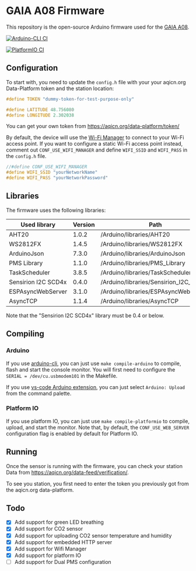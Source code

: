 # GAIA A08 Firmware

This repository is the open-source Arduino firmware used for the
[GAIA A08](https://aqicn.org/gaia/a08/).

[![Arduino-CLI CI](https://github.com/aqicn/gaia-a08-arduino/actions/workflows/compile-arduino.yml/badge.svg)](https://github.com/aqicn/gaia-a08-arduino/actions/workflows/compile-arduino.yml)

[![PlatformIO CI](https://github.com/aqicn/gaia-a08-arduino/actions/workflows/compile-platformio.yml/badge.svg)](https://github.com/aqicn/gaia-a08-arduino/actions/workflows/compile-platformio.yml)

## Configuration

To start with, you need to update the `config.h` file with your your aqicn.org
Data-Platform token and the station location:

```C
#define TOKEN "dummy-token-for-test-purpose-only"

#define LATITUDE 48.756080
#define LONGITUDE 2.302038
```

You can get your own token from https://aqicn.org/data-platform/token/

By default, the device will use the
[Wi-Fi Manager](https://github.com/tzapu/WiFiManager) to connect to your Wi-Fi
access point. If you want to configure a static Wi-Fi access point instead,
comment out `CONF_USE_WIFI_MANAGER` and define `WIFI_SSID` and `WIFI_PASS` in
the `config.h` file.

```C
//#define CONF_USE_WIFI_MANAGER
#define WIFI_SSID "yourNetworkName" 
#define WIFI_PASS "yourNetworkPassword"
```

## Libraries

The firmware uses the following libraries:

| Used library        | Version | Path                                   |
| ------------------- | ------- | -------------------------------------- |
| AHT20               | 1.0.2   | /Arduino/libraries/AHT20               |
| WS2812FX            | 1.4.5   | /Arduino/libraries/WS2812FX            |
| ArduinoJson         | 7.3.0   | /Arduino/libraries/ArduinoJson         |
| PMS Library         | 1.1.0   | /Arduino/libraries/PMS_Library         |
| TaskScheduler       | 3.8.5   | /Arduino/libraries/TaskScheduler       |
| Sensirion I2C SCD4x | 0.4.0   | /Arduino/libraries/Sensirion_I2C_SCD4x |
| ESPAsyncWebServer   | 3.1.0   | /Arduino/libraries/ESPAsyncWebServer   |
| AsyncTCP            | 1.1.4   | /Arduino/libraries/AsyncTCP            |

Note that the "Sensirion I2C SCD4x" library must be 0.4 or below.

## Compiling

### Arduino

If you use [arduino-cli](https://arduino.github.io/arduino-cli/), you can just
use `make compile-arduino` to compile, flash and start the console monitor. You
will first need to configure the `SERIAL = /dev/cu.usbmodem101` in the Makefile.

If you use
[vs-code Arduino extension](https://marketplace.visualstudio.com/items?itemName=vsciot-vscode.vscode-arduino),
you can just select `Arduino: Upload` from the command palette.

### Platform IO

If you use platform IO, you can just use `make compile-platformio` to compile,
upload, and start the monitor. Note that, by default, the `CONF_USE_WEB_SERVER`
configuration flag is enabled by default for Platform IO.

## Running

Once the sensor is running with the firmware, you can check your station Data
from https://aqicn.org/data-feed/verification/.

To see you station, you first need to enter the token you previously got from
the aqicn.org data-platform.

## Todo

- [x] Add support for green LED breathing
- [x] Add support for CO2 sensor
- [x] Add support for uploading CO2 sensor temperature and humidity
- [x] Add support for embedded HTTP server
- [x] Add support for Wifi Manager
- [x] Add support for platform IO
- [ ] Add support for Dual PMS configuration
